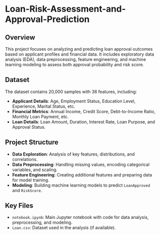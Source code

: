 # Loan-Risk-Assessment-and-Approval-Prediction

## Overview
This project focuses on analyzing and predicting loan approval outcomes based on applicant profiles and financial data. It includes exploratory data analysis (EDA), data preprocessing, feature engineering, and machine learning modeling to assess both approval probability and risk score.

## Dataset
The dataset contains 20,000 samples with 36 features, including:
- **Applicant Details**: Age, Employment Status, Education Level, Experience, Marital Status, etc.
- **Financial Metrics**: Annual Income, Credit Score, Debt-to-Income Ratio, Monthly Loan Payment, etc.
- **Loan Details**: Loan Amount, Duration, Interest Rate, Loan Purpose, and Approval Status.

## Project Structure
- **Data Exploration**: Analysis of key features, distributions, and correlations.
- **Data Preprocessing**: Handling missing values, encoding categorical variables, and scaling.
- **Feature Engineering**: Creating additional features and preparing data for model training.
- **Modeling**: Building machine learning models to predict `LoanApproved` and `RiskScore`.

## Key Files
- `notebook.ipynb`: Main Jupyter notebook with code for data analysis, preprocessing, and modeling.
- `Loan.csv`: Dataset used in the analysis (if available).
